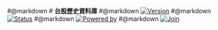 #@markdown # **台股歷史資料庫**
#@markdown [![Version](https://img.shields.io/badge/version-1.0.0-orange.svg?logo=)]() 
#@markdown [![Status](https://img.shields.io/badge/status-stable-brightgreen.svg?logo=)]() 
#@markdown [![Powered by](https://img.shields.io/badge/powered_by-FinMac-orange.svg?style=flat&colorA=E1523D&colorB=007D8A)](https://www.facebook.com/groups/tw.tradingview) 
#@markdown [![Join](https://img.shields.io/badge/join-QuantHero-blue.svg?logo=facebook)](https://www.facebook.com/groups/data.analysis.investment) 
